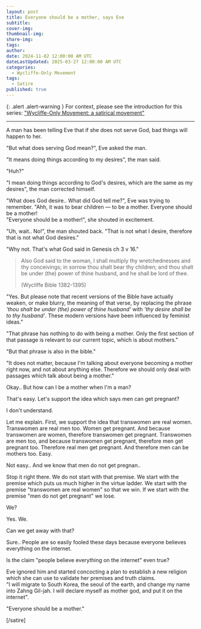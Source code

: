 ```yaml
---
layout: post
title: Everyone should be a mother, says Eve
subtitle:
cover-img: 
thumbnail-img: 
share-img: 
tags:
author: 
date: 2024-11-02 12:00:00 AM UTC
dateLastUpdated: 2025-03-27 12:00:00 AM UTC
categories:
  - Wycliffe-Only Movement
tags: 
  - Satire
published: true
---
```


{: .alert .alert-warning }
For context, please see the introduction for this series: ["Wycliffe-Only Movement: a satirical movement"](/wycliffe-only-satirical-movement)

---

<div class="wycliffe-only-conversation" markdown="1">

A man has been telling Eve that if she does not serve God, bad things will happen to her.

"But what does serving God mean?", Eve asked the man.

"It means doing things according to my desires", the man said.

"Huh?"

"I mean doing things according to God's desires, which are the same as my desires", the man corrected himself.

"What does God desire.. What did God tell me?", Eve was trying to remember. "Ahh, it was to bear children — to be a mother. Everyone should be a mother!
<br />
"Everyone should be a mother!", she shouted in excitement.

"Uh, wait.. No!", the man shouted back. "That is not what I desire, therefore that is not what God desires."

"Why not. That's what God said in Genesis ch 3 v 16."

> Also God said to the woman, I shall multiply thy wretchednesses and thy conceivings; in sorrow thou shalt bear thy children; and thou shalt be under (the) power of thine husband, and he shall be lord of thee.
>
> (Wycliffe Bible 1382-1395)


"Yes. But please note that recent versions of the Bible have actually weaken, or make blurry, the meaning of that verse, by replacing the phrase _'thou shalt be under (the) power of thine husband'_ with _'thy desire shall be to thy husband'_. These modern versions have been influenced by feminist ideas."

"That phrase has nothing to do with being a mother. Only the first section of that passage is relevant to our current topic, which is about mothers."

"But that phrase is also in the bible."

"It does not matter, because I'm talking about everyone becoming a mother right now, and not about anything else. Therefore we should only deal with passages which talk about being a mother."



Okay.. But how can I be a mother when I'm a man?

That's easy. Let's support the idea which says men can get pregnant?

I don't understand.

Let me explain. First, we support the idea that transwomen are real women. Transwomen are real men too. Women get pregnant. And because transwomen are women, therefore transwomen get pregnant. Transwomen are men too, and because transwomen get pregnant, therefore men get pregnant too. Therefore real men get pregnant. And therefore men can be mothers too. Easy.

Not easy.. And we know that men do not get pregnan..

Stop it right there. We do not start with that premise. We start with the premise which puts us much higher in the virtue ladder. We start with the premise "transwomen are real women" so that we win. If we start with the premise "men do not get pregnant" we lose.

We?

Yes. We.

Can we get away with that?

Sure.. People are so easily fooled these days because everyone believes everything on the internet.

Is the claim "people believe everything on the internet" even true?

Eve ignored him and started concocting a plan to establish a new religion which she can use to validate her premises and truth claims. 
<br />
"I will migrate to South Korea, the seoul of the earth, and change my name into Zahng Gil-jah. I will declare myself as mother god, and put it on the internet".

</div>

"Everyone should be a mother."

[/satire]